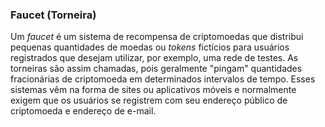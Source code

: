 ### Faucet (Torneira)

Um _faucet_ é um sistema de recompensa de criptomoedas que distribui pequenas quantidades de moedas ou _tokens_ fictícios para usuários registrados que desejam utilizar, por exemplo, uma rede de testes. As torneiras são assim chamadas, pois geralmente "pingam" quantidades fracionárias de criptomoeda em determinados intervalos de tempo. Esses sistemas vêm na forma de sites ou aplicativos móveis e normalmente exigem que os usuários se registrem com seu endereço público de criptomoeda e endereço de e-mail.
